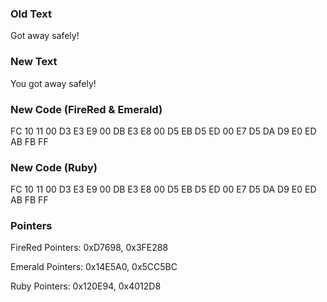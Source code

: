 ### Old Text
Got away safely!

### New Text
You got away safely!

### New Code (FireRed & Emerald)
FC 10 11 00 D3 E3 E9 00 DB E3 E8 00 D5 EB D5 ED 00 E7 D5 DA D9 E0 ED AB FB FF

### New Code (Ruby)
FC 10 11 00 D3 E3 E9 00 DB E3 E8 00 D5 EB D5 ED 00 E7 D5 DA D9 E0 ED AB FB FF

### Pointers
FireRed Pointers: 0xD7698, 0x3FE288

Emerald Pointers: 0x14E5A0, 0x5CC5BC

Ruby Pointers: 0x120E94, 0x4012D8
